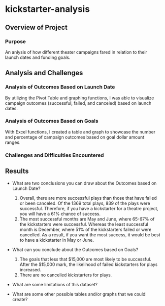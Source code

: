 # kickstarter-analysis

## Overview of Project

### Purpose
An anlysis of how different theater campaigns fared in relation to their launch dates and funding goals. 

## Analysis and Challenges

### Analysis of Outcomes Based on Launch Date

By utilizing the Pivot Table and graphing functions, I was able to visualize campaign outcomes (successful, failed, and canceled) based on launch dates. 

### Analysis of Outcomes Based on Goals

With Excel functions, I created a table and graph to showcase the number and percentage of campaign outcomes based on goal dollar amount ranges. 

### Challenges and Difficulties Encountered

## Results

- What are two conclusions you can draw about the Outcomes based on Launch Date?
	1. Overall, there are more successful plays than those that have failed or been canceled. Of the 1369 total plays, 839 of the plays were successful. Therefore, if you have a kickstarter for a theatre project, you will have a 61% chance of success. 
	2. The most successful months are May and June, where 65-67% of the kickstarters were successful. Whereas the least successful month is December, where 51% of the kickstarters failed or were cancelled. As a result, if you want the most success, it would be best to have a kickstarter in May or June. 

- What can you conclude about the Outcomes based on Goals?
	1. The goals that less that $15,000 are most likely to be successful. After the $15,000 mark, the likelihood of failed kickstarters for plays increased. 
	2. There are no cancelled kickstarters for plays. 

- What are some limitations of this dataset?

- What are some other possible tables and/or graphs that we could create?
